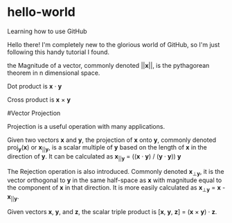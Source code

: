 # hello-world
Learning how to use GitHub

Hello there!
I'm completely new to the glorious world of GitHub, so I'm just following this handy tutorial I found.

the Magnitude of a vector, commonly denoted ||__x__||, is the pythagorean theorem in n dimensional space.

Dot product is __x__ &middot; __y__

Cross product is __x__ &times; __y__

#Vector Projection

Projection is a useful operation with many applications.

Given two vectors __x__ and __y__, the projection of __x__ onto __y__, commonly denoted proj<sub>__y__</sub>(__x__) or __x__<sub>||__y__</sub>, is a scalar multiple of __y__ based on the length of __x__ in the direction of __y__. It can be calculated as __x__<sub>||__y__</sub> = ((__x__ &middot; __y__) / (__y__ &middot; __y__)) __y__

The Rejection operation is also introduced. Commonly denoted __x__<sub>&perp;__y__</sub>, it is the vector orthogonal to __y__ in the same half-space as __x__ with magnitude equal to the component of __x__ in that direction. It is more easily calculated as __x__<sub>&perp;__y__</sub> = __x__ - __x__<sub>||__y__</sub>.

Given vectors __x__, __y__, and __z__, the scalar triple product is \[__x__, __y__, __z__\] = (__x__ &times; __y__) &middot; __z__.
